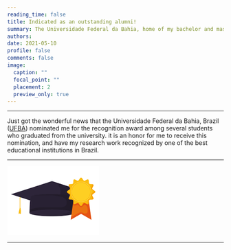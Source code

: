```yaml
---
reading_time: false
title: Indicated as an outstanding alumni!
summary: The Universidade Federal da Bahia, home of my bachelor and master degree, has indicated me as an outstanding alumni
authors:
date: 2021-05-10
profile: false
comments: false
image:
  caption: ""
  focal_point: ""
  placement: 2
  preview_only: true
---
```


---
Just got the wonderful news that the Universidade Federal da Bahia, Brazil ([UFBA](https://www.ufba.br)) nominated me for the recognition award among several students who 
graduated from the university. it is an honor for me to receive this nomination, and have my research work recognized by one of the best educational institutions in Brazil.

---

![UFBA](https://raw.githubusercontent.com/lrmartins/lrmartins/master/content/post/UFBA/featured.png "UFBA")

---
